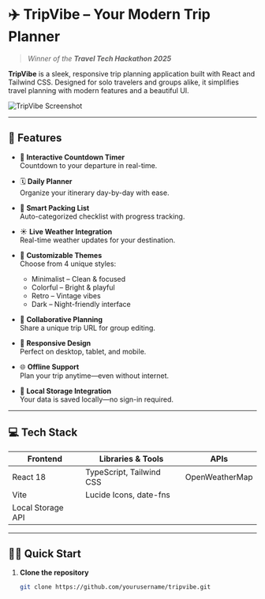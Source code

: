 # ✈️ TripVibe – Your Modern Trip Planner

> *Winner of the **Travel Tech Hackathon 2025***  

**TripVibe** is a sleek, responsive trip planning application built with React and Tailwind CSS. Designed for solo travelers and groups alike, it simplifies travel planning with modern features and a beautiful UI.  

![TripVibe Screenshot](https://images.pexels.com/photos/7412069/pexels-photo-7412069.jpeg?auto=compress&cs=tinysrgb&w=1260&h=750&dpr=2)

---

## 🚀 Features

- 🎯 **Interactive Countdown Timer**  
  Countdown to your departure in real-time.

- 🗓 **Daily Planner**  
  Organize your itinerary day-by-day with ease.

- 🎒 **Smart Packing List**  
  Auto-categorized checklist with progress tracking.

- ☀️ **Live Weather Integration**  
  Real-time weather updates for your destination.

- 🎨 **Customizable Themes**  
  Choose from 4 unique styles:
  - Minimalist – Clean & focused  
  - Colorful – Bright & playful  
  - Retro – Vintage vibes  
  - Dark – Night-friendly interface

- 👥 **Collaborative Planning**  
  Share a unique trip URL for group editing.

- 📱 **Responsive Design**  
  Perfect on desktop, tablet, and mobile.

- 🌐 **Offline Support**  
  Plan your trip anytime—even without internet.

- 💾 **Local Storage Integration**  
  Your data is saved locally—no sign-in required.

---

## 💻 Tech Stack

| Frontend     | Libraries & Tools           | APIs             |
|--------------|-----------------------------|------------------|
| React 18     | TypeScript, Tailwind CSS    | OpenWeatherMap   |
| Vite         | Lucide Icons, date-fns      |                  |
| Local Storage API |                         |                  |

---

## 🏃‍♂️ Quick Start

1. **Clone the repository**  
   ```bash
   git clone https://github.com/yourusername/tripvibe.git
